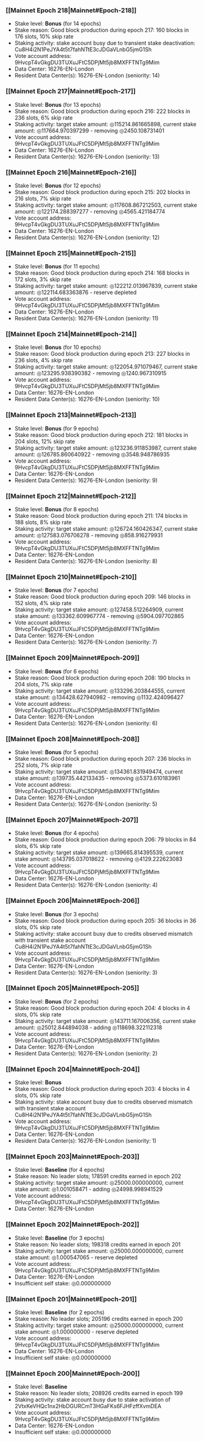 ### [[Mainnet Epoch 218|Mainnet#Epoch-218]]
* Stake level: **Bonus** (for 14 epochs)
* Stake reason: Good block production during epoch 217: 160 blocks in 176 slots, 10% skip rate
* Staking activity: stake account busy due to transient stake deactivation: Cu8H4i2N1PeJYA4t5t7fahNTtE3cJDGaVLnbG5jmG1Sh
* Vote account address: 9HvcpT4vGkgDU3TUXuJFtC5DPjMt5jb8MXFFTNTg9Mim
* Data Center: 16276-EN-London
* Resident Data Center(s): 16276-EN-London (seniority: 14)
### [[Mainnet Epoch 217|Mainnet#Epoch-217]]
* Stake level: **Bonus** (for 13 epochs)
* Stake reason: Good block production during epoch 216: 222 blocks in 236 slots, 6% skip rate
* Staking activity: target stake amount: ◎115214.861665898, current stake amount: ◎117664.970397299 - removing ◎2450.108731401
* Vote account address: 9HvcpT4vGkgDU3TUXuJFtC5DPjMt5jb8MXFFTNTg9Mim
* Data Center: 16276-EN-London
* Resident Data Center(s): 16276-EN-London (seniority: 13)
### [[Mainnet Epoch 216|Mainnet#Epoch-216]]
* Stake level: **Bonus** (for 12 epochs)
* Stake reason: Good block production during epoch 215: 202 blocks in 216 slots, 7% skip rate
* Staking activity: target stake amount: ◎117608.867212503, current stake amount: ◎122174.288397277 - removing ◎4565.421184774
* Vote account address: 9HvcpT4vGkgDU3TUXuJFtC5DPjMt5jb8MXFFTNTg9Mim
* Data Center: 16276-EN-London
* Resident Data Center(s): 16276-EN-London (seniority: 12)
### [[Mainnet Epoch 215|Mainnet#Epoch-215]]
* Stake level: **Bonus** (for 11 epochs)
* Stake reason: Good block production during epoch 214: 168 blocks in 172 slots, 3% skip rate
* Staking activity: target stake amount: ◎122212.013967839, current stake amount: ◎122114.683363876 - reserve depleted
* Vote account address: 9HvcpT4vGkgDU3TUXuJFtC5DPjMt5jb8MXFFTNTg9Mim
* Data Center: 16276-EN-London
* Resident Data Center(s): 16276-EN-London (seniority: 11)
### [[Mainnet Epoch 214|Mainnet#Epoch-214]]
* Stake level: **Bonus** (for 10 epochs)
* Stake reason: Good block production during epoch 213: 227 blocks in 236 slots, 4% skip rate
* Staking activity: target stake amount: ◎122054.971079467, current stake amount: ◎123295.938390382 - removing ◎1240.967310915
* Vote account address: 9HvcpT4vGkgDU3TUXuJFtC5DPjMt5jb8MXFFTNTg9Mim
* Data Center: 16276-EN-London
* Resident Data Center(s): 16276-EN-London (seniority: 10)
### [[Mainnet Epoch 213|Mainnet#Epoch-213]]
* Stake level: **Bonus** (for 9 epochs)
* Stake reason: Good block production during epoch 212: 181 blocks in 204 slots, 12% skip rate
* Staking activity: target stake amount: ◎123236.911853987, current stake amount: ◎126785.860640922 - removing ◎3548.948786935
* Vote account address: 9HvcpT4vGkgDU3TUXuJFtC5DPjMt5jb8MXFFTNTg9Mim
* Data Center: 16276-EN-London
* Resident Data Center(s): 16276-EN-London (seniority: 9)
### [[Mainnet Epoch 212|Mainnet#Epoch-212]]
* Stake level: **Bonus** (for 8 epochs)
* Stake reason: Good block production during epoch 211: 174 blocks in 188 slots, 8% skip rate
* Staking activity: target stake amount: ◎126724.160426347, current stake amount: ◎127583.076706278 - removing ◎858.916279931
* Vote account address: 9HvcpT4vGkgDU3TUXuJFtC5DPjMt5jb8MXFFTNTg9Mim
* Data Center: 16276-EN-London
* Resident Data Center(s): 16276-EN-London (seniority: 8)
### [[Mainnet Epoch 210|Mainnet#Epoch-210]]
* Stake level: **Bonus** (for 7 epochs)
* Stake reason: Good block production during epoch 209: 146 blocks in 152 slots, 4% skip rate
* Staking activity: target stake amount: ◎127458.512264909, current stake amount: ◎133362.609967774 - removing ◎5904.097702865
* Vote account address: 9HvcpT4vGkgDU3TUXuJFtC5DPjMt5jb8MXFFTNTg9Mim
* Data Center: 16276-EN-London
* Resident Data Center(s): 16276-EN-London (seniority: 7)
### [[Mainnet Epoch 209|Mainnet#Epoch-209]]
* Stake level: **Bonus** (for 6 epochs)
* Stake reason: Good block production during epoch 208: 190 blocks in 204 slots, 7% skip rate
* Staking activity: target stake amount: ◎133296.203844555, current stake amount: ◎134428.627940982 - removing ◎1132.424096427
* Vote account address: 9HvcpT4vGkgDU3TUXuJFtC5DPjMt5jb8MXFFTNTg9Mim
* Data Center: 16276-EN-London
* Resident Data Center(s): 16276-EN-London (seniority: 6)
### [[Mainnet Epoch 208|Mainnet#Epoch-208]]
* Stake level: **Bonus** (for 5 epochs)
* Stake reason: Good block production during epoch 207: 236 blocks in 252 slots, 7% skip rate
* Staking activity: target stake amount: ◎134361.831949474, current stake amount: ◎139735.442133435 - removing ◎5373.610183961
* Vote account address: 9HvcpT4vGkgDU3TUXuJFtC5DPjMt5jb8MXFFTNTg9Mim
* Data Center: 16276-EN-London
* Resident Data Center(s): 16276-EN-London (seniority: 5)
### [[Mainnet Epoch 207|Mainnet#Epoch-207]]
* Stake level: **Bonus** (for 4 epochs)
* Stake reason: Good block production during epoch 206: 79 blocks in 84 slots, 6% skip rate
* Staking activity: target stake amount: ◎139665.814395539, current stake amount: ◎143795.037018622 - removing ◎4129.222623083
* Vote account address: 9HvcpT4vGkgDU3TUXuJFtC5DPjMt5jb8MXFFTNTg9Mim
* Data Center: 16276-EN-London
* Resident Data Center(s): 16276-EN-London (seniority: 4)
### [[Mainnet Epoch 206|Mainnet#Epoch-206]]
* Stake level: **Bonus** (for 3 epochs)
* Stake reason: Good block production during epoch 205: 36 blocks in 36 slots, 0% skip rate
* Staking activity: stake account busy due to credits observed mismatch with transient stake account Cu8H4i2N1PeJYA4t5t7fahNTtE3cJDGaVLnbG5jmG1Sh
* Vote account address: 9HvcpT4vGkgDU3TUXuJFtC5DPjMt5jb8MXFFTNTg9Mim
* Data Center: 16276-EN-London
* Resident Data Center(s): 16276-EN-London (seniority: 3)
### [[Mainnet Epoch 205|Mainnet#Epoch-205]]
* Stake level: **Bonus** (for 2 epochs)
* Stake reason: Good block production during epoch 204: 4 blocks in 4 slots, 0% skip rate
* Staking activity: target stake amount: ◎143711.167006356, current stake amount: ◎25012.844894038 - adding ◎118698.322112318
* Vote account address: 9HvcpT4vGkgDU3TUXuJFtC5DPjMt5jb8MXFFTNTg9Mim
* Data Center: 16276-EN-London
* Resident Data Center(s): 16276-EN-London (seniority: 2)
### [[Mainnet Epoch 204|Mainnet#Epoch-204]]
* Stake level: **Bonus**
* Stake reason: Good block production during epoch 203: 4 blocks in 4 slots, 0% skip rate
* Staking activity: stake account busy due to credits observed mismatch with transient stake account Cu8H4i2N1PeJYA4t5t7fahNTtE3cJDGaVLnbG5jmG1Sh
* Vote account address: 9HvcpT4vGkgDU3TUXuJFtC5DPjMt5jb8MXFFTNTg9Mim
* Data Center: 16276-EN-London
* Resident Data Center(s): 16276-EN-London (seniority: 1)
### [[Mainnet Epoch 203|Mainnet#Epoch-203]]
* Stake level: **Baseline** (for 4 epochs)
* Stake reason: No leader slots; 178591 credits earned in epoch 202
* Staking activity: target stake amount: ◎25000.000000000, current stake amount: ◎1.001058471 - adding ◎24998.998941529
* Vote account address: 9HvcpT4vGkgDU3TUXuJFtC5DPjMt5jb8MXFFTNTg9Mim
* Data Center: 16276-EN-London
### [[Mainnet Epoch 202|Mainnet#Epoch-202]]
* Stake level: **Baseline** (for 3 epochs)
* Stake reason: No leader slots; 198318 credits earned in epoch 201
* Staking activity: target stake amount: ◎25000.000000000, current stake amount: ◎1.000547065 - reserve depleted
* Vote account address: 9HvcpT4vGkgDU3TUXuJFtC5DPjMt5jb8MXFFTNTg9Mim
* Data Center: 16276-EN-London
* Insufficient self stake: ◎0.000000000
### [[Mainnet Epoch 201|Mainnet#Epoch-201]]
* Stake level: **Baseline** (for 2 epochs)
* Stake reason: No leader slots; 205196 credits earned in epoch 200
* Staking activity: target stake amount: ◎25000.000000000, current stake amount: ◎1.000000000 - reserve depleted
* Vote account address: 9HvcpT4vGkgDU3TUXuJFtC5DPjMt5jb8MXFFTNTg9Mim
* Data Center: 16276-EN-London
* Insufficient self stake: ◎0.000000000
### [[Mainnet Epoch 200|Mainnet#Epoch-200]]
* Stake level: **Baseline**
* Stake reason: No leader slots; 208926 credits earned in epoch 199
* Staking activity: stake account busy due to stake activation of 2VtxKeVHQc1nx2HbDGURCmT3HGaFKs6FJHFzffXvmDEA
* Vote account address: 9HvcpT4vGkgDU3TUXuJFtC5DPjMt5jb8MXFFTNTg9Mim
* Data Center: 16276-EN-London
* Insufficient self stake: ◎0.000000000